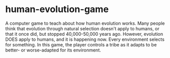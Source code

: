 # human-evolution-game
A computer game to teach about how human evolution works.  Many people think that evolution through natural selection doesn't apply to humans, or that it once did, but stopped 40,000-50,000 years ago.  However, evolution DOES apply to humans, and it is happening now.  Every environment selects for something.  In this game, the player controls a tribe as it adapts to be better- or worse-adapted for its environment.
